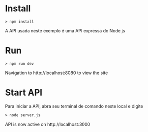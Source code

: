 # Install
    > npm install

A API usada neste exemplo é uma API expressa do Node.js

# Run
    > npm run dev
    
Navigation to http://localhost:8080 to view the site
    
# Start API

Para iniciar a API, abra seu terminal de comando neste local e digite

    > node server.js
    
API is now active on http://localhost:3000
   
